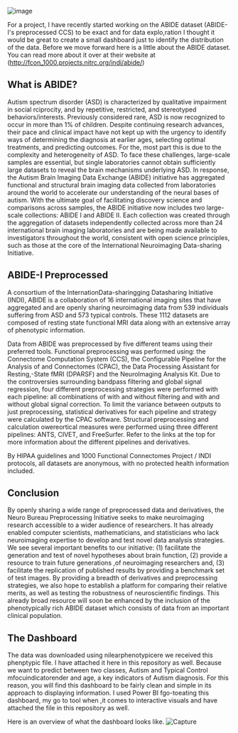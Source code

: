 
![image](https://user-images.githubusercontent.com/70474312/177974531-2694fe23-b5fb-46d5-a618-810ee1cfd351.png)
 
 For a project, I have recently started working on the ABIDE dataset (ABIDE-I's preprocessed CCS) to be exact and for data explo,ration I thought it would be great to create a small dashboard just to identify the distribution of the data. Before we move forward here is a little about the ABIDE dataset. You can read more about it over at their website at (http://fcon_1000.projects.nitrc.org/indi/abide/)

<h2>What is ABIDE?</h2>
Autism spectrum disorder (ASD) is characterized by qualitative impairment in social rciprocity, and by repetitive, restricted, and stereotyped behaviors/interests. Previously considered rare, ASD is now recognized to occur in more than 1% of children. Despite continuing research advances, their pace and clinical impact have not kept up with the urgency to identify ways of determining the diagnosis at earlier ages, selecting optimal treatments, and predicting outcomes. For the, most part this is due to the complexity and heterogeneity of ASD. To face these challenges, large-scale samples are essential, but single laboratories cannot obtain sufficiently large datasets to reveal the brain mechanisms underlying ASD. In response, the Autism Brain Imaging Data Exchange (ABIDE) initiative has aggregated functional and structural brain imaging data collected from laboratories around the world to accelerate our understanding of the neural bases of autism. With the ultimate goal of facilitating discovery science and comparisons across samples, the ABIDE initiative now includes two large-scale collections: ABIDE I and ABIDE II. Each collection was created through the aggregation of datasets independently collected across more than 24 international brain imaging laboratories and are being made available to investigators throughout the world, consistent with open science principles, such as those at the core of the International Neuroimaging Data-sharing Initiative.

<h2>ABIDE-I Preprocessed</h2>
A consortium of the InternationData-sharingging Datasharing Initiative (INDI), ABIDE is a collaboration of 16 international imaging sites that have aggregated and are openly sharing neuroimaging data from 539 individuals suffering from ASD and 573 typical controls. These 1112 datasets are composed of resting state functional MRI data along with an extensive array of phenotypic information.

Data from ABIDE was preprocessed by five different teams using their preferred tools. Functional preprocessing was performed using: the Connectome Computation System (CCS), the Configurable Pipeline for the Analysis of and Connectomes (CPAC), the Data Processing Assistant for Resting,-State fMRI (DPARSF) and the NeuroImaging Analysis Kit. Due to the controversies surrounding bandpass filtering and global signal regression, four different preprocessing strategies were performed with each pipeline: all combinations of with and without filtering and with and without global signal correction. To limit the variance between outputs to just preprocessing, statistical derivatives for each pipeline and strategy were calculated by the CPAC software. Structural preprocessing and calculation owereortical measures were performed using three different pipelines: ANTS, CIVET, and FreeSurfer. Refer to the links at the top for more information about the different pipelines and derivatives.

By HIPAA guidelines and 1000 Functional Connectomes Project / INDI protocols, all datasets are anonymous, with no protected health information included.

<h2>Conclusion</h2>
By openly sharing a wide range of preprocessed data and derivatives, the Neuro Bureau Preprocessing Initiative seeks to make neuroimaging research accessible to a wider audience of researchers. It has already enabled computer scientists, mathematicians, and statisticians who lack neuroimaging expertise to develop and test novel data analysis strategies. We see several important benefits to our initiative: (1) facilitate the generation and test of novel hypotheses about brain function, (2) provide a resource to train future generations ,of neuroimaging researchers and, (3) facilitate the replication of published results by providing a benchmark set of test images. By providing a breadth of derivatives and preprocessing strategies, we also hope to establish a platform for comparing their relative merits, as well as testing the robustness of neuroscientific findings. This already broad resource will soon be enhanced by the inclusion of the phenotypically rich ABIDE dataset which consists of data from an important clinical population.  

<h2>The Dashboard</h2>
The data was downloaded using nilearphenotypicere we received this phenptypic file. I have attached it here in this repository as well. Because we want to predict between two classes, Autism and Typical Control mfocuindicatorender and age, a key indicators of Autism diagnosis. For this reason, you will find this dashboard to be fairly clean and simple in its approach to displaying information. I used Power BI fgo-toeating this dashboard, my go to tool when ,it comes to interactive visuals and have attached the file in this repository as well.

Here is an overview of what the dashboard looks like.
![Capture](https://user-images.githubusercontent.com/70474312/177974220-da6c52b2-7102-42fd-b23c-085465339e98.PNG)
